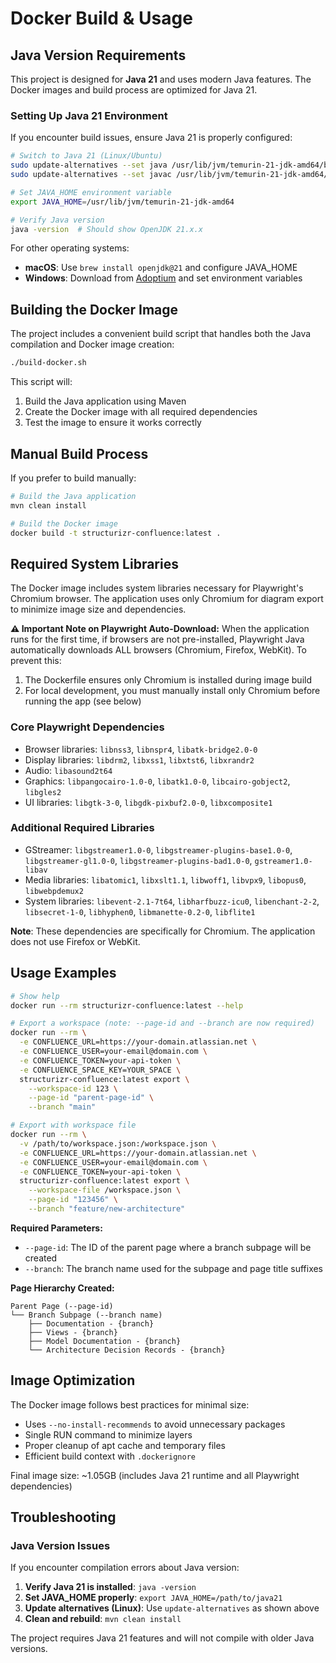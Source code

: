 # Docker Build & Usage

## Java Version Requirements

This project is designed for **Java 21** and uses modern Java features. The Docker images and build process are optimized for Java 21.

### Setting Up Java 21 Environment

If you encounter build issues, ensure Java 21 is properly configured:

```bash
# Switch to Java 21 (Linux/Ubuntu)
sudo update-alternatives --set java /usr/lib/jvm/temurin-21-jdk-amd64/bin/java
sudo update-alternatives --set javac /usr/lib/jvm/temurin-21-jdk-amd64/bin/javac

# Set JAVA_HOME environment variable
export JAVA_HOME=/usr/lib/jvm/temurin-21-jdk-amd64

# Verify Java version
java -version  # Should show OpenJDK 21.x.x
```

For other operating systems:
- **macOS**: Use `brew install openjdk@21` and configure JAVA_HOME
- **Windows**: Download from [Adoptium](https://adoptium.net/) and set environment variables

## Building the Docker Image

The project includes a convenient build script that handles both the Java compilation and Docker image creation:

```bash
./build-docker.sh
```

This script will:
1. Build the Java application using Maven
2. Create the Docker image with all required dependencies
3. Test the image to ensure it works correctly

## Manual Build Process

If you prefer to build manually:

```bash
# Build the Java application
mvn clean install

# Build the Docker image
docker build -t structurizr-confluence:latest .
```

## Required System Libraries

The Docker image includes system libraries necessary for Playwright's Chromium browser. The application uses only Chromium for diagram export to minimize image size and dependencies.

**⚠️ Important Note on Playwright Auto-Download:**
When the application runs for the first time, if browsers are not pre-installed, Playwright Java automatically downloads ALL browsers (Chromium, Firefox, WebKit). To prevent this:
1. The Dockerfile ensures only Chromium is installed during image build
2. For local development, you must manually install only Chromium before running the app (see below)

### Core Playwright Dependencies
- Browser libraries: `libnss3`, `libnspr4`, `libatk-bridge2.0-0`
- Display libraries: `libdrm2`, `libxss1`, `libxtst6`, `libxrandr2`
- Audio: `libasound2t64`
- Graphics: `libpangocairo-1.0-0`, `libatk1.0-0`, `libcairo-gobject2`, `libgles2`
- UI libraries: `libgtk-3-0`, `libgdk-pixbuf2.0-0`, `libxcomposite1`

### Additional Required Libraries
- GStreamer: `libgstreamer1.0-0`, `libgstreamer-plugins-base1.0-0`, `libgstreamer-gl1.0-0`, `libgstreamer-plugins-bad1.0-0`, `gstreamer1.0-libav`
- Media libraries: `libatomic1`, `libxslt1.1`, `libwoff1`, `libvpx9`, `libopus0`, `libwebpdemux2`
- System libraries: `libevent-2.1-7t64`, `libharfbuzz-icu0`, `libenchant-2-2`, `libsecret-1-0`, `libhyphen0`, `libmanette-0.2-0`, `libflite1`

**Note**: These dependencies are specifically for Chromium. The application does not use Firefox or WebKit.

## Usage Examples

```bash
# Show help
docker run --rm structurizr-confluence:latest --help

# Export a workspace (note: --page-id and --branch are now required)
docker run --rm \
  -e CONFLUENCE_URL=https://your-domain.atlassian.net \
  -e CONFLUENCE_USER=your-email@domain.com \
  -e CONFLUENCE_TOKEN=your-api-token \
  -e CONFLUENCE_SPACE_KEY=YOUR_SPACE \
  structurizr-confluence:latest export \
    --workspace-id 123 \
    --page-id "parent-page-id" \
    --branch "main"

# Export with workspace file
docker run --rm \
  -v /path/to/workspace.json:/workspace.json \
  -e CONFLUENCE_URL=https://your-domain.atlassian.net \
  -e CONFLUENCE_USER=your-email@domain.com \
  -e CONFLUENCE_TOKEN=your-api-token \
  structurizr-confluence:latest export \
    --workspace-file /workspace.json \
    --page-id "123456" \
    --branch "feature/new-architecture"
```

**Required Parameters:**
- `--page-id`: The ID of the parent page where a branch subpage will be created
- `--branch`: The branch name used for the subpage and page title suffixes

**Page Hierarchy Created:**
```
Parent Page (--page-id)
└── Branch Subpage (--branch name)
    ├── Documentation - {branch}
    ├── Views - {branch}
    ├── Model Documentation - {branch}
    └── Architecture Decision Records - {branch}
```

## Image Optimization

The Docker image follows best practices for minimal size:
- Uses `--no-install-recommends` to avoid unnecessary packages
- Single RUN command to minimize layers
- Proper cleanup of apt cache and temporary files
- Efficient build context with `.dockerignore`

Final image size: ~1.05GB (includes Java 21 runtime and all Playwright dependencies)

## Troubleshooting

### Java Version Issues
If you encounter compilation errors about Java version:

1. **Verify Java 21 is installed**: `java -version`
2. **Set JAVA_HOME properly**: `export JAVA_HOME=/path/to/java21`
3. **Update alternatives (Linux)**: Use `update-alternatives` as shown above
4. **Clean and rebuild**: `mvn clean install`

The project requires Java 21 features and will not compile with older Java versions.